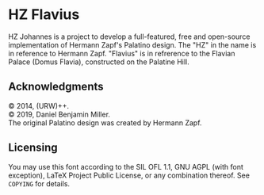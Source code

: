 HZ Flavius
======================

HZ Johannes is a project to develop a full-featured, free and open-source implementation of Hermann Zapf's Palatino design. The "HZ" in the name is in reference to Hermann Zapf. "Flavius" is in refrerence to the Flavian Palace (Domus Flavia), constructed on the Palatine Hill.


Acknowledgments
------------
© 2014, (URW)++.  
© 2019, Daniel Benjamin Miller.  
The original Palatino design was created by Hermann Zapf.  

Licensing
------------
You may use this font according to the SIL OFL 1.1, GNU AGPL (with font exception), LaTeX Project Public License, or any combination thereof. See ```COPYING``` for details.
